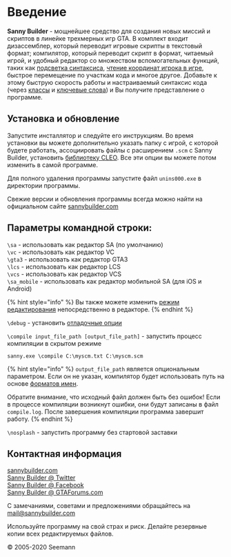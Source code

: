 # Введение

**Sanny Builder** - мощнейшее средство для создания новых миссий и скриптов в линейке трехмерных игр GTA. В комплект входит дизассемблер, который переводит игровые скрипты в текстовый формат; компилятор, который переводит скрипт в формат, читаемый игрой, и удобный редактор со множеством вспомогательных функций, таких как [подсветка синтаксиса](editor/options/syntax-highlighting.md), [чтение координат игрока в игре](features.md#player-coordinates-management), быстрое перемещение по участкам кода и многое другое. Добавьте к этому быструю скорость работы и настраиваемый синтаксис кода \(через [классы](coding/classes.md) и [ключевые слова](coding/keywords.md)\) и Вы получите представление о программе.

## Установка и обновление

Запустите инсталлятор и следуйте его инструкциям. Во время установки вы можете дополнительно указать папку с игрой, с которой будете работать, ассоциировать файлы с расширением `.scm` с Sanny Builder, установить [библиотеку CLEO](https://cleo.li/ru). Все эти опции вы можете потом изменить в самой программе.

Для полного удаления программы запустите файл `unins000.exe` в директории программы.

Свежие версии и обновления программы всегда можно найти на официальном сайте [sannybuilder.com](https://sannybuilder.com/)

## Параметры командной строки:

`\sa` - использовать как редактор SA \(по умолчанию\)  
`\vc` - использовать как редактор VC  
`\gta3` - использовать как редактор GTA3  
`\lcs` - использовать как редактор LCS  
`\vcs` - использовать как редактор VCS  
`\sa_mobile` - использовать как редактор мобильной SA \(для iOS и Android\)

{% hint style="info" %}
Вы также можете изменить [режим редактирования](edit-modes.md) непосредственно в редакторе.
{% endhint %}

`\debug` - установить [отладочные опции](console.md#debug-options)  
  
`\compile input_file_path [output_file_path]` - запустить процесс компиляции в скрытом режиме

```text
sanny.exe \compile C:\myscm.txt C:\myscm.scm
```

{% hint style="info" %}
`output_file_path` является опциональным параметром. Если он не указан, компилятор будет использовать путь на основе [форматов имен](editor/options/formats.md#file-name-format).  
  
Обратите внимание, что исходный файл должен быть без ошибок! Если в процессе компиляции возникнут ошибки, они будут записаны в файл `compile.log`. После завершения компиляции программа завершит работу.
{% endhint %}

`\nosplash` - запустить программу без стартовой заставки

## Контактная информация

[sannybuilder.com](https://sannybuilder.com/)  
[Sanny Builder @ Twitter](https://twitter.com/SannyBuilderDev)  
[Sanny Builder @ Facebook](https://facebook.com/SannyBuilder)  
[Sanny Builder @ GTAForums.com](http://gtaforums.com/index.php?showtopic=211077)

С замечаниями, советами и предложениями обращайтесь на [mail@sannybuilder.com](mailto:mail@sannybuilder.com)

Используйте программу на свой страх и риск. Делайте резервные копии всех редактируемых файлов.

© 2005-2020 Seemann

